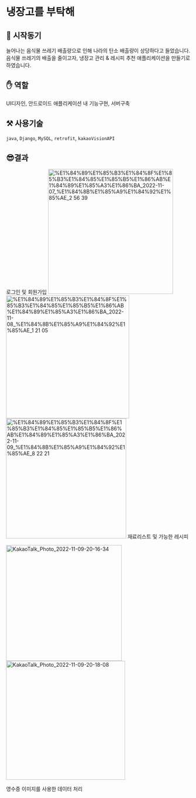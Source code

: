 # 냉장고를 부탁해
## 📝 시작동기

늘어나는 음식물 쓰레기 배출량으로 인해 나라의 탄소 배출량이 상당하다고 들었습니다.
음식물 쓰레기의 배출을 줄이고자, 냉장고 관리 & 레시피 추천 애플리케이션을 만들기로 하였습니다.


## ✋ 역할

UI디자인, 안드로이드 애플리케이션 내 기능구현, 서버구축


## ⚒️ 사용기술

`java`, `Django`, `MySQL`, `retrofit`, `kakaoVisionAPI`


## 😎결과

로그인 및 회원가입
<img width="341" alt="%E1%84%89%E1%85%B3%E1%84%8F%E1%85%B3%E1%84%85%E1%85%B5%E1%86%AB%E1%84%89%E1%85%A3%E1%86%BA_2022-11-07_%E1%84%8B%E1%85%A9%E1%84%92%E1%85%AE_2 56 39" src="https://user-images.githubusercontent.com/83321146/200821593-d324feae-114e-4663-839b-27ab90643464.png">
<img width="336" alt="%E1%84%89%E1%85%B3%E1%84%8F%E1%85%B3%E1%84%85%E1%85%B5%E1%86%AB%E1%84%89%E1%85%A3%E1%86%BA_2022-11-08_%E1%84%8B%E1%85%A9%E1%84%92%E1%85%AE_1 21 05" src="https://user-images.githubusercontent.com/83321146/200821597-9b67884a-6ee1-41e8-8af5-8614728136dd.png">
<img width="328" alt="%E1%84%89%E1%85%B3%E1%84%8F%E1%85%B3%E1%84%85%E1%85%B5%E1%86%AB%E1%84%89%E1%85%A3%E1%86%BA_2022-11-09_%E1%84%8B%E1%85%A9%E1%84%92%E1%85%AE_8 22 21" src="https://user-images.githubusercontent.com/83321146/200821600-9ae3b3b6-fea6-407b-b6e2-f50933b34c71.png">
재료리스트 및 가능한 레시피

<img width="316" alt="KakaoTalk_Photo_2022-11-09-20-16-34" src="https://user-images.githubusercontent.com/83321146/200821603-6bdf87e9-a69d-48a2-acd3-f5404351e718.png">
<img width="325" alt="KakaoTalk_Photo_2022-11-09-20-18-08" src="https://user-images.githubusercontent.com/83321146/200821604-518366ae-149e-496d-b824-19753cac0b41.png">

영수증 이미지를 사용한 데이터 처리


